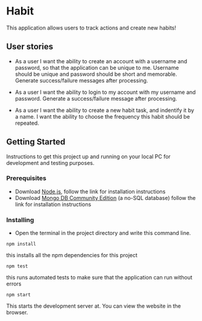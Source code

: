 # Habit 

This application allows users to track actions and create new habits!

## User stories

- As a user I want the ability to create an account with a username and password, so that the application can be unique to me. Username should be unique and password should be short and memorable. Generate success/failure messages after processing. 

- As a user I want the ability to login to my account with my username and password. Generate a success/failure message after processing. 

- As a user I want the ability to create a new habit task, and indentify it by a name. I want the ability to choose the frequency this habit should be repeated. 

## Getting Started

Instructions to get this project up and running on your local PC for development and testing purposes. 

### Prerequisites
- Download [Node.js](https://nodejs.org/en/download/), follow the link for installation instructions
- Download [Mongo DB Community Edition](https://docs.mongodb.com/manual/installation/#mongodb-community-edition-installation-tutorials) (a no-SQL database) follow the link for installation instructions

### Installing
- Open the terminal in the project directory and write this command line.
```
npm install
```
this installs all the npm dependencies for this project
```
npm test
```
this runs automated tests to make sure that the application can run without errors
```
npm start
```
This starts the development server at. You can view the website in the browser. 


